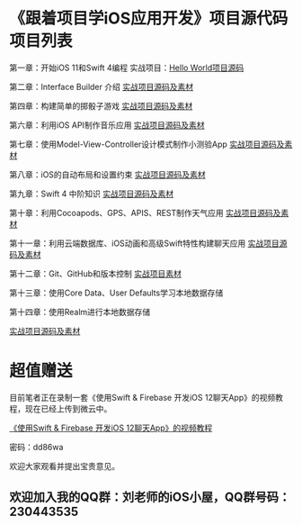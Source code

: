 # 《跟着项目学iOS应用开发》项目源代码项目列表

第一章：开始iOS 11和Swift 4编程
实战项目：[Hello World项目源码](https://github.com/liumingl/Swift-4-Tutorial-Chapter01-Hello-World)

第二章：Interface Builder 介绍
[实战项目源码及素材](https://github.com/liumingl/Swift-4-Tutorial-Chapter02)

第四章：构建简单的掷骰子游戏
[实战项目源码及素材](https://github.com/liumingl/Swift-4-Tutorial-Chapter04)

第六章：利用iOS API制作音乐应用
[实战项目源码及素材](https://github.com/liumingl/Swift-4-Tutorial-Chapter06)

第七章：使用Model-View-Controller设计模式制作小测验App
[实战项目源码及素材](https://github.com/liumingl/Swift-4-Tutorial-Chapter07)

第八章：iOS的自动布局和设置约束
[实战项目源码及素材](https://github.com/liumingl/Swift-4-Tutorial-Chapter08)

第九章：Swift 4 中阶知识
[实战项目源码及素材](https://github.com/liumingl/Swift-4-Tutorial-Chapter09)

第十章：利用Cocoapods、GPS、APIS、REST制作天气应用
[实战项目源码及素材](https://github.com/liumingl/Swift-4-Tutorial-Chapter10)

第十一章：利用云端数据库、iOS动画和高级Swift特性构建聊天应用
[实战项目源码及素材](https://github.com/liumingl/Swift-4-Tutorial-Chapter11)

第十二章：Git、GitHub和版本控制
[实战项目素材](https://github.com/liumingl/Swift-4-Tutorial-Chapter12)

第十三章：使用Core Data、User Defaults学习本地数据存储

第十四章：使用Realm进行本地数据存储

[实战项目源码及素材](https://github.com/liumingl/Swift-4-Tutorial-Chapter13-14)

# 超值赠送

目前笔者正在录制一套《使用Swift & Firebase 开发iOS 12聊天App》的视频教程，现在已经上传到微云中。

[《使用Swift & Firebase 开发iOS 12聊天App》的视频教程](https://share.weiyun.com/5Zx3Key)

密码：dd86wa

欢迎大家观看并提出宝贵意见。

## 欢迎加入我的QQ群：刘老师的iOS小屋，QQ群号码：230443535
